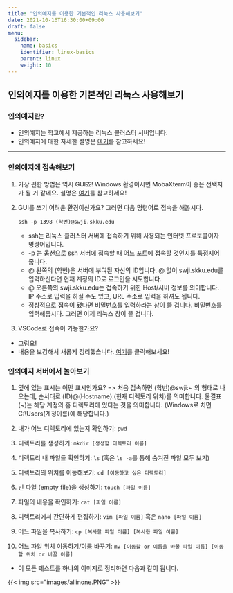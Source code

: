```yaml
---
title: "인의예지를 이용한 기본적인 리눅스 사용해보기"
date: 2021-10-16T16:30:00+09:00
draft: false
menu:
  sidebar:
    name: basics
    identifier: linux-basics
    parent: linux
    weight: 10
---
```


## 인의예지를 이용한 기본적인 리눅스 사용해보기

### 인의예지란?

   - 인의예지는 학교에서 제공하는 리눅스 클러스터 서버입니다.
   - 인의예지에 대한 자세한 설명은 [여기](https://skkuoverflow.com/ko/posts/school/inuiyeji/)를 참고하세요!

--------

### 인의예지에 접속해보기

   1. 가장 편한 방법은 역시 GUI죠! Windows 환경이시면 MobaXterm이 좋은 선택지가 될 거 같네요. 설명은 [여기](https://skkuoverflow.com/ko/posts/school/mobaxterm/)를 참고하세요!

   2. GUI를 쓰기 어려운 환경이신가요? 그러면 다음 명령어로 접속을 해봅시다.

      ```shell
      ssh -p 1398 (학번)@swji.skku.edu
      ```

      - ssh는 리눅스 클러스터 서버에 접속하기 위해 사용되는 인터넷 프로토콜이자 명령어입니다.
      - -p 는 옵션으로 ssh 서버에 접속할 때 어느 포트에 접속할 것인지를 특정지어 줍니다.
      - @ 왼쪽의 (학번)은 서버에 부여된 자신의 ID입니다. @ 없이 swji.skku.edu를 입력하신다면 현재 계정의 ID로 로그인을 시도합니다.
      - @ 오른쪽의 swji.skku.edu는 접속하기 위한 Host/서버 정보를 의미합니다. IP 주소로 입력을 하실 수도 있고, URL 주소로 입력을 하셔도 됩니다.
      - 정상적으로 접속이 됐다면 비밀번호를 입력하라는 창이 뜰 겁니다. 비밀번호를 입력해줍시다. 그러면 이제  리눅스 창이 뜰 겁니다.

   3. VSCode로 접속이 가능한가요?

   - 그럼요!
   - 내용을 보강해서 새롭게 정리했습니다. [여기](https://skkuoverflow.com/ko/posts/school/vscode/)를 클릭해보세요!

### 인의예지 서버에서 놀아보기
   
   1. 옆에 있는 표시는 어떤 표시인가요? => 처음 접속하면 (학번)@swji:~ 의 형태로 나오는데, 순서대로 (ID)@(Hostname):(현재 디렉토리 위치)를 의미합니다.
     물결표(~)는 해당 계정의 홈 디렉토리에 있다는 것을 의미합니다. (Windows로 치면 C:\Users\(계정이름)에 해당합니다.)

   2. 내가 어느 디렉토리에 있는지 확인하기: `pwd`
   
   3. 디렉토리를 생성하기: `mkdir [생성할 디렉토리 이름]`
   
   4. 디렉토리 내 파일들 확인하기: `ls` (혹은 `ls -a`를 통해 숨겨진 파일 모두 보기)
   
   5. 디렉토리의 위치를 이동해보기: `cd [이동하고 싶은 디렉토리]`
   
   6. 빈 파일 (empty file)을 생성하기: `touch [파일 이름]`
   
   7. 파일의 내용을 확인하기: `cat [파일 이름]`
   
   8. 디렉토리에서 간단하게 편집하기: `vim [파일 이름]` 혹은 `nano [파일 이름]`
   
   9. 어느 파일을 복사하기: `cp [복사할 파일 이름] [복사한 파일 이름]`
   
   10. 어느 파일 위치 이동하기/이름 바꾸기: `mv [이동할 or 이름을 바꿀 파일 이름] [이동할 위치 or 바꿀 이름]`

   - 이 모든 테스트를 하나의 이미지로 정리하면 다음과 같이 됩니다.

   {{< img src="images/allinone.PNG" >}}

